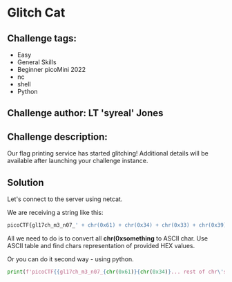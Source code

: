 # Glitch Cat
## Challenge tags:
- Easy
- General Skills
- Beginner picoMini 2022
- nc
- shell
- Python

## Challenge author: LT 'syreal' Jones
## Challenge description:
Our flag printing service has started glitching!
Additional details will be available after launching your challenge instance.


## Solution
Let's connect to the server using netcat.  

We are receiving a string like this:
~~~bash
picoCTF{gl17ch_m3_n07_' + chr(0x61) + chr(0x34) + chr(0x33) + chr(0x39) + chr(0x32) + chr(0x64) + chr(0x32) + chr(0x65) + '}
~~~
All we need to do is to convert all **chr(0xsomething** to ASCII char. Use ASCII table and find chars representation of provided HEX values.

Or you can do it second way - using python. 
~~~python
print(f'picoCTF{{gl17ch_m3_n07_{chr(0x61)}{chr(0x34)}... rest of chr\'s ...{chr(0x65)}}}')
~~~

